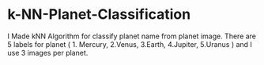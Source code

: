 # k-NN-Planet-Classification

I Made kNN Algorithm for classify planet name from planet image. There are 5 labels for planet ( 1. Mercury, 2.Venus, 3.Earth, 4.Jupiter, 5.Uranus ) and I use 3 images per planet.
